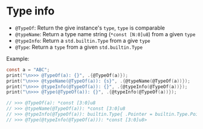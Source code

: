 # Type info

- `@TypeOf`: Return the give instance's `type`, `type` is comparable
- `@typeName`: Return a type name string (`*const [N:0]u8`) from a given `type`
- `@typeInfo`: Return a `std.builtin.Type` from a give `type`
- `@Type`: Return a `type` from a given `std.builtin.Type`

Example:

```c
const a = "ABC";
print("\n>>> @TypeOf(a): {}", .{@TypeOf(a)});
print("\n>>> @typeName(@TypeOf(a)): {s}", .{@typeName(@TypeOf(a))});
print("\n>>> @typeInfo(@TypeOf(a)): {}", .{@typeInfo(@TypeOf(a))});
print("\n>>> @Type(@TypeOf(a)): {}", .{@typeInfo(@TypeOf(a))});

// >>> @TypeOf(a): *const [3:0]u8
// >>> @typeName(@TypeOf(a)): *const [3:0]u8
// >>> @typeInfo(@TypeOf(a)): builtin.Type{ .Pointer = builtin.Type.Pointer{ .size = builtin.Type.Pointer.Size.One, .is_const = true, .is_volatile = false, .alignment = 1, .address_space = builtin.AddressSpace.generic, .child = [3:0]u8, .is_allowzero = false, .sentinel = null } }
// >>> @Type(@typeInfo(@TypeOf(a))): *const [3:0]u8>
```

</br>

